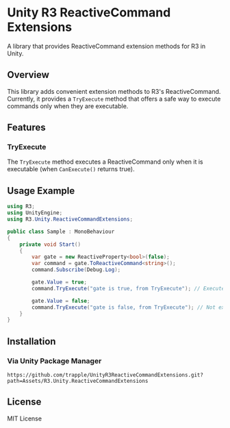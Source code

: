 # Unity R3 ReactiveCommand Extensions

A library that provides ReactiveCommand extension methods for R3 in Unity.

## Overview

This library adds convenient extension methods to R3's ReactiveCommand. Currently, it provides a `TryExecute` method that offers a safe way to execute commands only when they are executable.

## Features

### TryExecute

The `TryExecute` method executes a ReactiveCommand only when it is executable (when `CanExecute()` returns true).

## Usage Example

```csharp
using R3;
using UnityEngine;
using R3.Unity.ReactiveCommandExtensions;

public class Sample : MonoBehaviour
{
    private void Start()
    {
        var gate = new ReactiveProperty<bool>(false);
        var command = gate.ToReactiveCommand<string>();
        command.Subscribe(Debug.Log);

        gate.Value = true;
        command.TryExecute("gate is true, from TryExecute"); // Executed

        gate.Value = false;
        command.TryExecute("gate is false, from TryExecute"); // Not executed (returns false)
    }
}
```

## Installation

### Via Unity Package Manager

```
https://github.com/trapple/UnityR3ReactiveCommandExtensions.git?path=Assets/R3.Unity.ReactiveCommandExtensions
```

## License

MIT License
